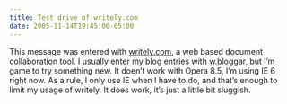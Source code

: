 ```yaml
---
title: Test drive of writely.com
date: 2005-11-14T19:45:00-05:00
---
```

<div xmlns="http://www.w3.org/1999/xhtml">
  This message was entered with <a href="http://www.writely.com/" target="blank_" title="The web word processor" xmlns="http://www.w3.org/1999/xhtml">writely.com</a>, a web based document collaboration tool. I usually enter my blog entries with <a href="http://www.wbloggar.com/" title="w.bloggar">w.bloggar</a>, but I&#8217;m game to try something new. It doen&#8217;t work with Opera 8.5, I&#8217;m using IE 6 right now. As a rule, I only use IE when I have to do, and that&#8217;s enough to limit my usage of writely. It does work, it&#8217;s just a little bit sluggish.
</div>
